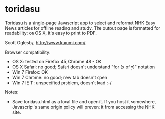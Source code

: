 toridasu
========

Toridasu is a single-page Javascript app to select and reformat NHK Easy News articles
for offline reading and study. The output page is formatted for readability;
on OS X, it's easy to print to PDF.

Scott Oglesby, http://www.kurumi.com/

Browser compatibility:
* OS X: tested on Firefox 45, Chrome 48 - OK
* OS X Safari: no good; Safari doesn't understand "for (x of y)" notation
* Win 7 Firefox: OK
* Win 7 Chrome: no good; new tab doesn't open
* Win 7 IE 11: unspecified problem, doesn't load :-/

Notes:
* Save toridasu.html as a local file and open it. If you host it somewhere,
  Javascript's same origin policy will prevent it from accessing the NHK site.